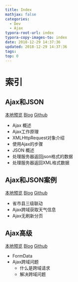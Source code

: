 ```yaml
---
title: Index
mathjax: false
categories:
  - Dev
  - Ajax
typora-root-url: index
typora-copy-images-to: index
date: 2018-12-29 14:37:36
updated: 2018-12-29 14:37:36
tags:
top: 0
---
```



# 索引 

## Ajax和JSON 
[本地预览](Ajax和JSON.md)    [Blog](http://blog.kuma8866.top/posts/2279573566/)     [Github](https://github.com/KumaDocCenter/Ajax/blob/master/doc/md/Ajax和JSON.md)

* Ajax 概述
* Ajax工作原理
* XMLHttpRequest对象介绍
* 使用Ajax的步骤
* JSON 概述
* 处理服务器返回json格式的数据
* 处理服务器返回XML格式数据

 

## Ajax和JSON案例 
[本地预览](Ajax和JSON案例.md)    [Blog](http://blog.kuma8866.top/posts/2669275496/)     [Github](https://github.com/KumaDocCenter/Ajax/blob/master/doc/md/Ajax和JSON案例.md)

* 省市县三级联动
* Ajax跨域获取天气信息
* Ajax无刷新分页

 

## Ajax高级 
[本地预览](Ajax高级.md)    [Blog](http://blog.kuma8866.top/posts/738503265/)     [Github](https://github.com/KumaDocCenter/Ajax/blob/master/doc/md/Ajax高级.md)

* FormData
* Ajax跨域问题
  * 什么是跨域请求
  * 解决跨域问题 

 

